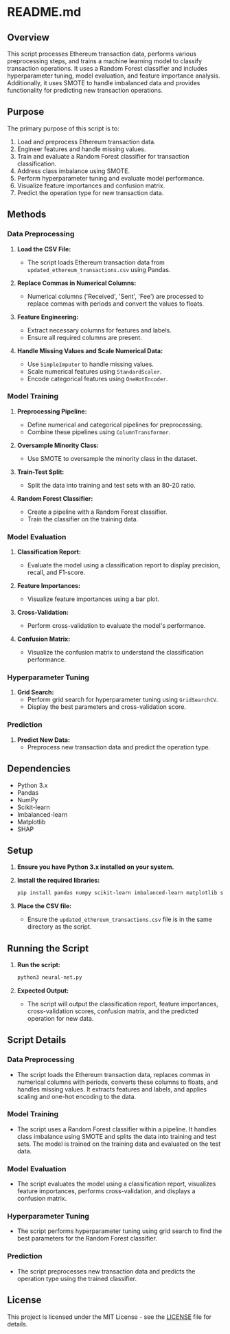 # README.md

## Overview

This script processes Ethereum transaction data, performs various preprocessing steps, and trains a machine learning model to classify transaction operations. It uses a Random Forest classifier and includes hyperparameter tuning, model evaluation, and feature importance analysis. Additionally, it uses SMOTE to handle imbalanced data and provides functionality for predicting new transaction operations.

## Purpose

The primary purpose of this script is to:
1. Load and preprocess Ethereum transaction data.
2. Engineer features and handle missing values.
3. Train and evaluate a Random Forest classifier for transaction classification.
4. Address class imbalance using SMOTE.
5. Perform hyperparameter tuning and evaluate model performance.
6. Visualize feature importances and confusion matrix.
7. Predict the operation type for new transaction data.

## Methods

### Data Preprocessing

1. **Load the CSV File:**
   - The script loads Ethereum transaction data from `updated_ethereum_transactions.csv` using Pandas.

2. **Replace Commas in Numerical Columns:**
   - Numerical columns ('Received', 'Sent', 'Fee') are processed to replace commas with periods and convert the values to floats.

3. **Feature Engineering:**
   - Extract necessary columns for features and labels.
   - Ensure all required columns are present.

4. **Handle Missing Values and Scale Numerical Data:**
   - Use `SimpleImputer` to handle missing values.
   - Scale numerical features using `StandardScaler`.
   - Encode categorical features using `OneHotEncoder`.

### Model Training

1. **Preprocessing Pipeline:**
   - Define numerical and categorical pipelines for preprocessing.
   - Combine these pipelines using `ColumnTransformer`.

2. **Oversample Minority Class:**
   - Use SMOTE to oversample the minority class in the dataset.

3. **Train-Test Split:**
   - Split the data into training and test sets with an 80-20 ratio.

4. **Random Forest Classifier:**
   - Create a pipeline with a Random Forest classifier.
   - Train the classifier on the training data.

### Model Evaluation

1. **Classification Report:**
   - Evaluate the model using a classification report to display precision, recall, and F1-score.

2. **Feature Importances:**
   - Visualize feature importances using a bar plot.

3. **Cross-Validation:**
   - Perform cross-validation to evaluate the model's performance.

4. **Confusion Matrix:**
   - Visualize the confusion matrix to understand the classification performance.

### Hyperparameter Tuning

1. **Grid Search:**
   - Perform grid search for hyperparameter tuning using `GridSearchCV`.
   - Display the best parameters and cross-validation score.

### Prediction

1. **Predict New Data:**
   - Preprocess new transaction data and predict the operation type.

## Dependencies

- Python 3.x
- Pandas
- NumPy
- Scikit-learn
- Imbalanced-learn
- Matplotlib
- SHAP

## Setup

1. **Ensure you have Python 3.x installed on your system.**

2. **Install the required libraries:**
    ```sh
    pip install pandas numpy scikit-learn imbalanced-learn matplotlib shap
    ```

3. **Place the CSV file:**
   - Ensure the `updated_ethereum_transactions.csv` file is in the same directory as the script.

## Running the Script

1. **Run the script:**
    ```sh
    python3 neural-net.py
    ```

2. **Expected Output:**
   - The script will output the classification report, feature importances, cross-validation scores, confusion matrix, and the predicted operation for new data.

## Script Details

### Data Preprocessing

- The script loads the Ethereum transaction data, replaces commas in numerical columns with periods, converts these columns to floats, and handles missing values. It extracts features and labels, and applies scaling and one-hot encoding to the data.

### Model Training

- The script uses a Random Forest classifier within a pipeline. It handles class imbalance using SMOTE and splits the data into training and test sets. The model is trained on the training data and evaluated on the test data.

### Model Evaluation

- The script evaluates the model using a classification report, visualizes feature importances, performs cross-validation, and displays a confusion matrix.

### Hyperparameter Tuning

- The script performs hyperparameter tuning using grid search to find the best parameters for the Random Forest classifier.

### Prediction

- The script preprocesses new transaction data and predicts the operation type using the trained classifier.

## License

This project is licensed under the MIT License - see the [LICENSE](LICENSE) file for details.